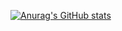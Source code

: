 [![Anurag's GitHub stats](https://github-readme-stats.vercel.app/api?username=wayeet)](https://github.com/anuraghazra/github-readme-stats)
